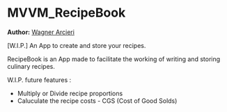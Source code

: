 # MVVM_RecipeBook

**Author:** [Wagner Arcieri](https://www.linkedin.com/in/wagner-arcieri/)

[W.I.P.] An App to create and store your recipes.

RecipeBook is an App made to facilitate the working of writing and storing culinary recipes.

W.I.P. future features :

 * Multiply or Divide recipe proportions
 * Caluculate the recipe costs - CGS (Cost of Good Solds)
